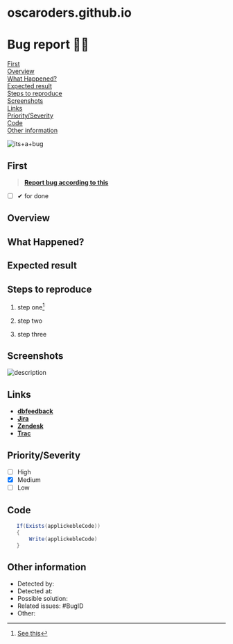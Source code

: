 # oscaroders.github.io
# Bug report 🐱‍💻

<!-- Report index !-->

[First](#first) <!-- Must do  !-->\
[Overview](#overview) <!-- Must do  !-->\
[What Happened?](#what-happened) <!-- Must do  !-->\
[Expected result](#expected-result) <!-- Must do  !-->\
[Steps to reproduce](#steps-to-reproduce) <!-- Delete if not used  !-->\
[Screenshots](#screenshots) <!-- Delete if not used  !-->\
[Links](#links) <!-- Delete if not used  !-->\
[Priority/Severity](#priorityseverity) <!-- Delete if not used  !-->\
[Code](#code) <!-- Delete if not used  !-->\
[Other information](#other-information) <!-- Delete if not used  !-->

<!-- End of index !-->

![its+a+bug](https://media.giphy.com/media/UAUtB4Oi9U4EM/giphy.gif)

## First 
> **[Report bug according to this](https://confluence.ndcsolutions.com/display/TC/Report+bugs)**
- [ ] ✔ for done

## Overview
<!-- This is a summery to get a quick understandingof the issue. !-->

## What Happened?
<!-- A brief description of what happened when you tried to perform an action !-->

## Expected result
<!-- What should have happened when you performed the actions !-->

## Steps to reproduce
<!-- List the steps required to produce the error. !-->

1. step one[^1]

2. step two

3. step three


## Screenshots
<!-- Any relevant screenshots which show the issue. Delete as appropriate. !-->

![description](image.jpg)

## Links
<!-- Any relevant links for the issue. Delete as appropriate!-->

- **[dbfeedback](https://www.whatawonderfullink.sometopdomain)**
- **[Jira](https://www.whatawonderfullink.sometopdomain)** 
- **[Zendesk](https://www.whatawonderfullink.sometopdomain)** 
- **[Trac](https://www.whatawonderfullink.sometopdomain)**

## Priority/Severity
<!-- Delete as appropriate. The priority and severity assigned may be different to this !-->
- [ ] High 
- [x] Medium 
- [ ] Low 

## Code
<!-- Delete as appropriate. Code snippets related issue if any !-->

 ```C#
    If(Exists(applickebleCode))
    {
        Write(applickebleCode)
    }
```

## Other information
<!-- Delete as appropriate. Other/Miscellaneous!-->

- Detected by:
- Detected at: 
- Possible solution:
- Related issues: #BugID
- Other: 



[^1]: [See this](https://gurkstad.blogg.se/)
